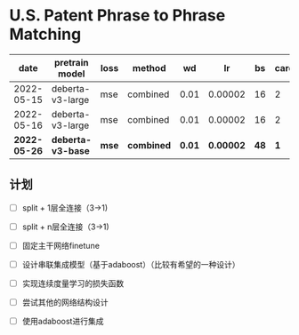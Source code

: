 # U.S. Patent Phrase to Phrase Matching

| date | pretrain model | loss | method | wd | lr | bs | cards | fold | CV | Pub |
| - | - | - | - | - | - | - | - | - | - | - |
| 2022-05-15 | deberta-v3-large | mse | combined | 0.01 | 0.00002 | 16 | 2 | 5 | 0.8539 | 0.8326 |
| 2022-05-16 | deberta-v3-large | mse | combined | 0.01 | 0.00002 | 16 | 2 | 10 | 0.8588 | 0.8351 |
| **2022-05-26** | **deberta-v3-base** | **mse** | **combined** | **0.01** | **0.00002** | **48** | **1** | **5** | **0.8516** | **0.8214** | 

## 计划


- [ ] split + 1层全连接（3->1)
- [ ] split + n层全连接（3->1)

- [ ] 固定主干网络finetune
- [ ] 设计串联集成模型（基于adaboost）（比较有希望的一种设计）
- [ ] 实现连续度量学习的损失函数
- [ ] 尝试其他的网络结构设计
- [ ] 使用adaboost进行集成